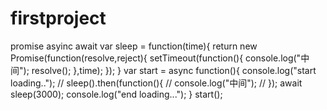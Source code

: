 # firstproject
promise asyinc await
var sleep = function(time){
    return new Promise(function(resolve,reject){
        setTimeout(function(){
            console.log("中间");
            resolve();
        },time);
    });
}
var start = async function(){
    console.log("start loading..");
    // sleep().then(function(){
    //     console.log("中间");
    // });
    await sleep(3000);
    console.log("end loading...");
}
start();

